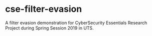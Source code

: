 # cse-filter-evasion
A filter evasion demonstration for CyberSecurity Essentials Research Project during Spring Session 2019 in UTS.
